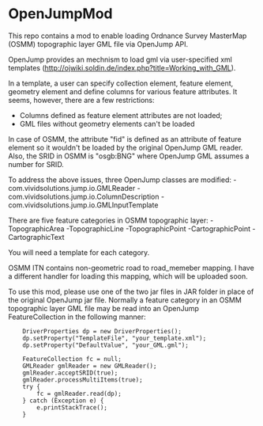 # OpenJumpMod

This repo contains a mod to enable loading Ordnance Survey MasterMap (OSMM) topographic layer GML file via OpenJump API.

OpenJump provides an mechnism to load gml via user-specified xml templates (http://ojwiki.soldin.de/index.php?title=Working_with_GML). 

In a template, a user can specify collection element, feature element, geometry element and define columns for various feature attributes. It seems, however, there are a few restrictions:
- Columns defined as feature element attributes are not loaded; 
- GML files without geometry elements can't be loaded

In case of OSMM, the attribute "fid" is defined as an attribute of feature element so it wouldn't be loaded by the original OpenJump GML reader. Also, the SRID in OSMM is "osgb:BNG" where OpenJump GML assumes a number for SRID.

To address the above issues, three OpenJump classes are modified:
-com.vividsolutions.jump.io.GMLReader
-com.vividsolutions.jump.io.ColumnDescription
-com.vividsolutions.jump.io.GMLInputTemplate

There are five feature categories in OSMM topographic layer:
-TopographicArea
-TopographicLine
-TopographicPoint
-CartographicPoint
-CartographicText

You will need a template for each category.

OSMM ITN contains non-geometric road to road_memeber mapping. I have a different handler for loading this mapping, which will be uploaded soon.

To use this mod, please use one of the two jar files in JAR folder in place of the original OpenJump jar file. Normally a feature category in an OSMM topographic layer GML file may be read into an OpenJump FeatureCollection in the following manner:

		DriverProperties dp = new DriverProperties();
		dp.setProperty("TemplateFile", "your_template.xml");
		dp.setProperty("DefaultValue", "your_GML.gml");
		
		FeatureCollection fc = null;
		GMLReader gmlReader = new GMLReader();
		gmlReader.acceptSRID(true);
		gmlReader.processMultiItems(true);
		try {
			fc = gmlReader.read(dp);
		} catch (Exception e) {
			e.printStackTrace();
		}
